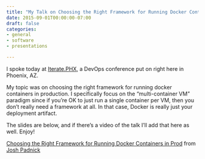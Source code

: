 ```yaml
---
title: "My Talk on Choosing the Right Framework for Running Docker Containers in Production"
date: 2015-09-01T00:00:00-07:00
draft: false
categories:
- general
- software
- presentations

---
```

I spoke today at [Iterate.PHX](http://www.iteratephx.co/), a DevOps conference put on right here in Phoenix, AZ.

My topic was on choosing the right framework for running docker containers in production. I specifically focus on the “multi-container VM” paradigm since if you’re OK to just run a single container per VM, then you don’t really need a framework at all. In that case, Docker is really just your deployment artifact.

The slides are below, and if there’s a video of the talk I’ll add that here as well. Enjoy!
<!--Add Slide Here-->

[Choosing the Right Framework for Running Docker Containers in Prod](https://www.slideshare.net/JoshPadnick/choosing-the-right-framework-for-running-docker-containers-in-prod) from [Josh Padnick](https://www.slideshare.net/JoshPadnick)